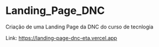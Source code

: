 # Landing_Page_DNC
Criação de uma Landing Page da DNC do curso de tecnlogia

Link:
https://landing-page-dnc-eta.vercel.app
